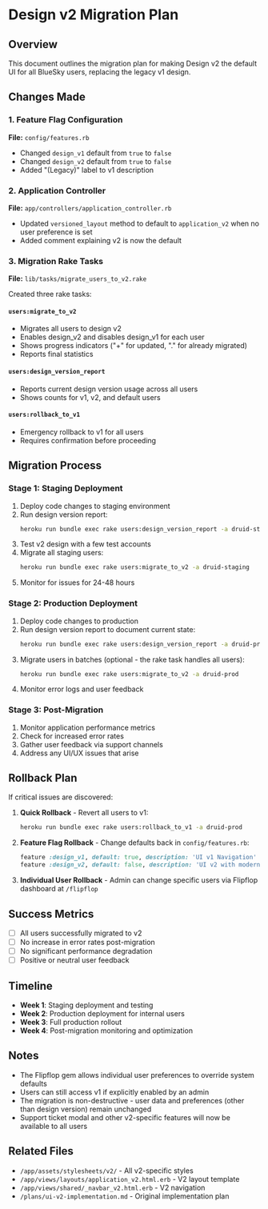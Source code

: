 # Design v2 Migration Plan

## Overview
This document outlines the migration plan for making Design v2 the default UI for all BlueSky users, replacing the legacy v1 design.

## Changes Made

### 1. Feature Flag Configuration
**File:** `config/features.rb`
- Changed `design_v1` default from `true` to `false`
- Changed `design_v2` default from `true` to `false`
- Added "(Legacy)" label to v1 description

### 2. Application Controller
**File:** `app/controllers/application_controller.rb`
- Updated `versioned_layout` method to default to `application_v2` when no user preference is set
- Added comment explaining v2 is now the default

### 3. Migration Rake Tasks
**File:** `lib/tasks/migrate_users_to_v2.rake`

Created three rake tasks:

#### `users:migrate_to_v2`
- Migrates all users to design v2
- Enables design_v2 and disables design_v1 for each user
- Shows progress indicators ("+" for updated, "." for already migrated)
- Reports final statistics

#### `users:design_version_report`
- Reports current design version usage across all users
- Shows counts for v1, v2, and default users

#### `users:rollback_to_v1`
- Emergency rollback to v1 for all users
- Requires confirmation before proceeding

## Migration Process

### Stage 1: Staging Deployment
1. Deploy code changes to staging environment
2. Run design version report:
   ```bash
   heroku run bundle exec rake users:design_version_report -a druid-staging
   ```
3. Test v2 design with a few test accounts
4. Migrate all staging users:
   ```bash
   heroku run bundle exec rake users:migrate_to_v2 -a druid-staging
   ```
5. Monitor for issues for 24-48 hours

### Stage 2: Production Deployment
1. Deploy code changes to production
2. Run design version report to document current state:
   ```bash
   heroku run bundle exec rake users:design_version_report -a druid-prod
   ```
3. Migrate users in batches (optional - the rake task handles all users):
   ```bash
   heroku run bundle exec rake users:migrate_to_v2 -a druid-prod
   ```
4. Monitor error logs and user feedback

### Stage 3: Post-Migration
1. Monitor application performance metrics
2. Check for increased error rates
3. Gather user feedback via support channels
4. Address any UI/UX issues that arise

## Rollback Plan

If critical issues are discovered:

1. **Quick Rollback** - Revert all users to v1:
   ```bash
   heroku run bundle exec rake users:rollback_to_v1 -a druid-prod
   ```

2. **Feature Flag Rollback** - Change defaults back in `config/features.rb`:
   ```ruby
   feature :design_v1, default: true, description: 'UI v1 Navigation'
   feature :design_v2, default: false, description: 'UI v2 with modern design system'
   ```

3. **Individual User Rollback** - Admin can change specific users via Flipflop dashboard at `/flipflop`

## Success Metrics

- [ ] All users successfully migrated to v2
- [ ] No increase in error rates post-migration
- [ ] No significant performance degradation
- [ ] Positive or neutral user feedback

## Timeline

- **Week 1**: Staging deployment and testing
- **Week 2**: Production deployment for internal users
- **Week 3**: Full production rollout
- **Week 4**: Post-migration monitoring and optimization

## Notes

- The Flipflop gem allows individual user preferences to override system defaults
- Users can still access v1 if explicitly enabled by an admin
- The migration is non-destructive - user data and preferences (other than design version) remain unchanged
- Support ticket modal and other v2-specific features will now be available to all users

## Related Files

- `/app/assets/stylesheets/v2/` - All v2-specific styles
- `/app/views/layouts/application_v2.html.erb` - V2 layout template
- `/app/views/shared/_navbar_v2.html.erb` - V2 navigation
- `/plans/ui-v2-implementation.md` - Original implementation plan